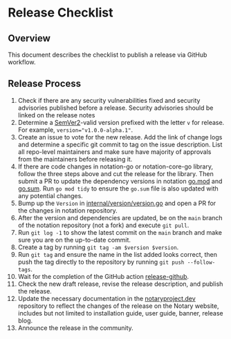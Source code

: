 # Release Checklist

## Overview

This document describes the checklist to publish a release via GitHub workflow.

## Release Process

1. Check if there are any security vulnerabilities fixed and security advisories published before a release. Security advisories should be linked on the release notes
1. Determine a [SemVer2](https://semver.org/)-valid version prefixed with the letter `v` for release. For example, `version="v1.0.0-alpha.1"`.
1. Create an issue to vote for the new release. Add the link of change logs and determine a specific git commit to tag on the issue description. List all repo-level maintainers and make sure have majority of approvals from the maintainers before releasing it. 
1. If there are code changes in notation-go or notation-core-go library, follow the three steps above and cut the release for the library. Then submit a PR to update the dependency versions in notation [go.mod](go.mod) and [go.sum](go.sum). Run `go mod tidy` to ensure the `go.sum` file is also updated with any potential changes.
1. Bump up the `Version` in [internal/version/version.go](internal/version/version.go#L5) and open a PR for the changes in notation repository. 
1. After the version and dependencies are updated, be on the `main` branch of the notation repository (not a fork) and execute `git pull`. 
1. Run `git log -1` to show the latest commit on the `main` branch and make sure you are on the up-to-date commit.
1. Create a tag by running `git tag -am $version $version`.
1. Run `git tag` and ensure the name in the list added looks correct, then push the tag directly to the repository by running `git push --follow-tags`.
1. Wait for the completion of the GitHub action [release-github](https://github.com/notaryproject/notation/actions/workflows/release-github.yml).
1. Check the new draft release, revise the release description, and publish the release.
1. Update the necessary documentation in the [notaryproject.dev](https://github.com/notaryproject/notaryproject.dev) repository to reflect the changes of the release on the Notary website, includes but not limited to installation guide, user guide, banner, release blog.
1. Announce the release in the community.
